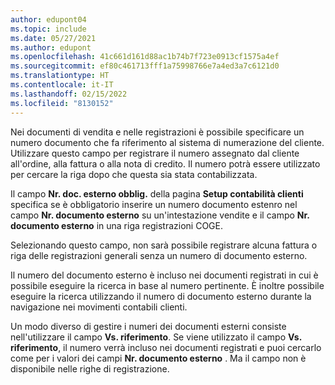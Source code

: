```yaml
---
author: edupont04
ms.topic: include
ms.date: 05/27/2021
ms.author: edupont
ms.openlocfilehash: 41c661d161d88ac1b74b7f723e0913cf1575a4ef
ms.sourcegitcommit: ef80c461713fff1a75998766e7a4ed3a7c6121d0
ms.translationtype: HT
ms.contentlocale: it-IT
ms.lasthandoff: 02/15/2022
ms.locfileid: "8130152"
---
```

Nei documenti di vendita e nelle registrazioni è possibile specificare un numero documento che fa riferimento al sistema di numerazione del cliente. <!--You can enter a maximum of ten characters, both numbers and letters.--> Utilizzare questo campo per registrare il numero assegnato dal cliente all'ordine, alla fattura o alla nota di credito. Il numero potrà essere utilizzato per cercare la riga dopo che questa sia stata contabilizzata.  

Il campo **Nr. doc. esterno obblig.** della pagina **Setup contabilità clienti** specifica se è obbligatorio inserire un numero documento estenro nel campo **Nr. documento esterno** su un'intestazione vendite e il campo **Nr. documento esterno** in una riga registrazioni COGE.

Selezionando questo campo, non sarà possibile registrare alcuna fattura o riga delle registrazioni generali senza un numero di documento esterno.

Il numero del documento esterno è incluso nei documenti registrati in cui è possibile eseguire la ricerca in base al numero pertinente. È inoltre possibile eseguire la ricerca utilizzando il numero di documento esterno durante la navigazione nei movimenti contabili clienti.

Un modo diverso di gestire i numeri dei documenti esterni consiste nell'utilizzare il campo **Vs. riferimento**. Se viene utilizzato il campo **Vs. riferimento**, il numero verrà incluso nei documenti registrati e puoi cercarlo come per i valori dei campi **Nr. documento esterno** . Ma il campo non è disponibile nelle righe di registrazione.
